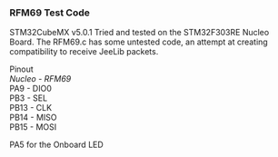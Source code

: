 ### RFM69 Test Code

STM32CubeMX v5.0.1
Tried and tested on the STM32F303RE Nucleo Board.
The RFM69.c has some untested code, an attempt at creating compatibility to receive JeeLib packets.

Pinout  
_Nucleo - RFM69_  
PA9 - DIO0  
PB3 - SEL  
PB13 - CLK  
PB14 - MISO  
PB15 - MOSI

PA5 for the Onboard LED
